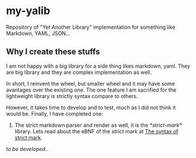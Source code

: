 # my-yalib

Repository of "Yet Another Library" implementation for something like Markdown, YAML, JSON...

## Why I create these stuffs

I am not happy with a big library for a side thing likes markdown, yaml. They are big library and they are complex implementation as well.

In short, I reinvent the wheel, but smaller wheel and it may have some avantages over the existing one. The one feature I am sacrified for the lightweight library is strictly syntax compare to others.

However, it takes time to develop and to test, much as I did not think it would be. Finally, I have completed one:

1. The strict markdown parser and render as well, it is the **strict-mark\** library. Lets read about the eBNF of the strict mark at [The syntax of strict mark](https://myquartz.github.io/my-yalib/strict-mark.html).

*to be developed..*